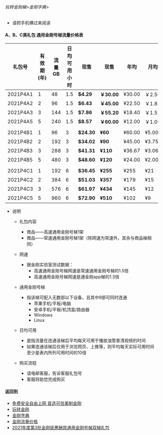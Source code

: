 ###### 玩转金刚梯>金刚字典>

- 请把手机横过来阅读

#### A、B、C类礼包 通用金刚号梯流量价格表

|礼包号|有效期(年) |流量 GB |日均可用小时|现售|现售|年均  |月均  |原价|限售礼包（个）|
|--------|------|-------|--------------|------|-------|-----|-----|-|-|
|2021P4A1  |1	|48	|1.5 	 | <strong> $4.29	| <strong> ￥30.00 	 |¥30.00	| ￥2.50||备货中 |																
|2021P4A2  |2	|96	|1.5 	 | <strong> $6.43	| <strong> ￥45.00 	 |¥22.50	| ￥1.88 ||备货中 |																
|2021P4A3  |3	|144	|1.5 	 | <strong> $7.86	| <strong> ￥55.20 	 |¥18.40	| ￥1.53 ||备货中 |																
|2021P4A5  |5	|240	|1.5 	 | <strong> $8.57	| <strong> ￥60.00 	 |¥12.00	| ￥1.00 ||备货中 |																
|||||||||
|2021P4B1   |1	|96	|3 	 | <strong> $24.30	| <strong>¥60	 |¥60.00	|¥5.00	| $32.40 |备货中 |																
|2021P4B2   |2	|192	|3 	 | <strong> $34.02	| <strong>¥90 	 |¥45.00	 |¥3.75	| $145.80 |备货中 |																
|2021P4B3   |3	|288	|3 	 | <strong> $41.31	| <strong>¥110 	 |¥36.67	 |¥3.06	| $218.70 |备货中 |																
|2021P4B5   |5	|480	|3 	 | <strong> $48.60	| <strong>¥120 	 |¥24.00	 |¥2.00	| $364.50 |备货中 |																
|||||||||
|2021P4C1   |1	|192	|6 	 | <strong> $36.45	| <strong>¥255 	 |¥255	|¥21	| $48.60 |备货中 |																
|2021P4C2   |2	|384	|6 	 | <strong> $51.03	| <strong>¥357 	 |¥179	|¥15	| $145.80 |备货中 |																
|2021P4C3   |3	|576	|6 	 | <strong> $61.97	| <strong>¥434 	 |¥145	|¥12	| $218.70 |备货中 |																
|2021P4C5   |5	|960	|6 	 | <strong> $72.90	| <strong>¥510	 |¥102	|¥9	| $364.50 |备货中 |																


- 说明
  - 礼包内容
    - 商品——高速通用金刚号梯1架
    - 赠品——常速通用金刚号梯1架（除网速为常速外，其余与商品梯相同）

  - 网速
    - 据金刚实验室测试数据：
      - 高速通用金刚号梯网速是常速通用金刚号梯的1.5倍
      - 高速通用金刚号梯网速是通金刚app梯的1.3倍

  - 通用金刚号梯
    - 指该梯可配入无数部以下设备，且其中9部可同时连通
      - 苹果手机/平板/电脑
      - 安卓手机/平板/机顶盒/路由器
      - Windows
      - Linux

  - 日均可用
    - 是指流量在连通该梯后平均每天可用于播放油管普清视频的时间
    - 如果连通该梯后仅用于浏览网页、上推等，则平均每天实际可用时间至少是表内所列可用时间的10倍

  - 购买流程
    - 请电邮客服，告诉客服礼包号
    - 客服将助您完成购买

#### 返回到
- [免费安全自由上网 首选可信美制金刚](https://github.com/a2zitpro/web/blob/master/%E5%BE%80%E5%90%8E%E7%BF%BB.md)
- [玩转金刚](https://github.com/a2zitpro/web/blob/master/LadderFree/A.md)
- [金刚字典](https://github.com/a2zitpro/web/blob/master/LadderFree/kkDictionary/KKDictionary.md)
- [金刚流量价格](https://github.com/a2zitpro/web/blob/master/LadderFree/kkDictionary/Price/KKDTPrice.md)
- [2021年度第3批金刚钜惠酬宾通用金刚号梯双梯礼包](https://github.com/a2zitpro/web/blob/master/LadderFree/kkDictionary/Price/KKDTPriceOfKKID_DoubleLadderGiftsPeck3.md)
